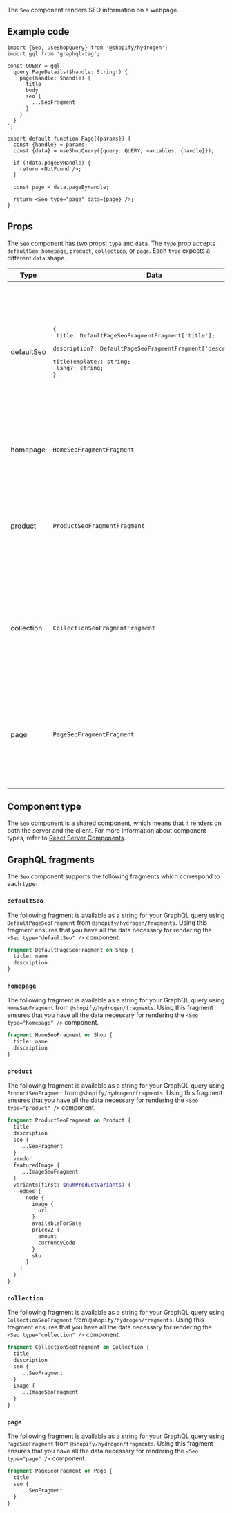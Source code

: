 <!-- This file is generated from source code in the Shopify/hydrogen repo. Edit the files in /packages/hydrogen/src/components/Seo and run 'yarn generate-docs' at the root of this repo. For more information, refer to https://github.com/Shopify/shopify-dev/blob/main/content/internal/operations/hydrogen-reference-docs.md. -->

The `Seo` component renders SEO information on a webpage.

## Example code

```tsx
import {Seo, useShopQuery} from '@shopify/hydrogen';
import gql from 'graphql-tag';

const QUERY = gql`
  query PageDetails($handle: String!) {
    page(handle: $handle) {
      title
      body
      seo {
        ...SeoFragment
      }
    }
  }
`;

export default function Page({params}) {
  const {handle} = params;
  const {data} = useShopQuery({query: QUERY, variables: {handle}});

  if (!data.pageByHandle) {
    return <NotFound />;
  }

  const page = data.pageByHandle;

  return <Seo type="page" data={page} />;
}
```

## Props

The `Seo` component has two props: `type` and `data`. The `type` prop accepts `defaultSeo`, `homepage`, `product`, `collection`, or `page`. Each `type` expects a different `data` shape.

| Type       | Data                                                                                                                                                                                    | Description                                                                                                                                                                           |
| ---------- | --------------------------------------------------------------------------------------------------------------------------------------------------------------------------------------- | ------------------------------------------------------------------------------------------------------------------------------------------------------------------------------------- |
| defaultSeo | <pre>{ <br> title: DefaultPageSeoFragmentFragment['title']; <br> description?: DefaultPageSeoFragmentFragment['description'];<br> titleTemplate?: string;<br> lang?: string;<br>}</pre> | The SEO information to render as default on every page of the website. You can specify `homepage`, `product`, `collection`, or `page` in children components to override the default. |
| homepage   | <code>HomeSeoFragmentFragment</code>                                                                                                                                                    | The SEO information to render on the home page of the website.                                                                                                                        |
| product    | <code>ProductSeoFragmentFragment</code>                                                                                                                                                 | The SEO information to render on the product page. Corresponds to the Storefront API's [Product object](/api/storefront/latest/objects/product).                                      |
| collection | <code>CollectionSeoFragmentFragment</code>                                                                                                                                              | The SEO information to render on the collection page. Corresponds to the Storefront API's [Collection object](/api/storefront/latest/objects/collection)                              |
| page       | <code>PageSeoFragmentFragment</code>                                                                                                                                                    | The SEO information to render on pages (for example, "About" or "Shipping"). Corresponds to the Storefront API's [Page object](/api/storefront/latest/objects/page).                  |

## Component type

The `Seo` component is a shared component, which means that it renders on both the server and the client. For more information about component types, refer to [React Server Components](/custom-storefronts/hydrogen/framework/react-server-components).

## GraphQL fragments

The `Seo` component supports the following fragments which correspond to each type:

### `defaultSeo`

The following fragment is available as a string for your GraphQL query using `DefaultPageSeoFragment` from `@shopify/hydrogen/fragments`. Using this fragment ensures that you have all the data necessary for rendering the `<Seo type="defaultSeo" />` component.

```graphql
fragment DefaultPageSeoFragment on Shop {
  title: name
  description
}
```

### `homepage`

The following fragment is available as a string for your GraphQL query using `HomeSeoFragment` from `@shopify/hydrogen/fragments`. Using this fragment ensures that you have all the data necessary for rendering the `<Seo type="homepage" />` component.

```graphql
fragment HomeSeoFragment on Shop {
  title: name
  description
}
```

### `product`

The following fragment is available as a string for your GraphQL query using `ProductSeoFragment` from `@shopify/hydrogen/fragments`. Using this fragment ensures that you have all the data necessary for rendering the `<Seo type="product" />` component.

```graphql
fragment ProductSeoFragment on Product {
  title
  description
  seo {
    ...SeoFragment
  }
  vendor
  featuredImage {
    ...ImageSeoFragment
  }
  variants(first: $numProductVariants) {
    edges {
      node {
        image {
          url
        }
        availableForSale
        priceV2 {
          amount
          currencyCode
        }
        sku
      }
    }
  }
}
```

### `collection`

The following fragment is available as a string for your GraphQL query using `CollectionSeoFragment` from `@shopify/hydrogen/fragments`. Using this fragment ensures that you have all the data necessary for rendering the `<Seo type="collection" />` component.

```graphql
fragment CollectionSeoFragment on Collection {
  title
  description
  seo {
    ...SeoFragment
  }
  image {
    ...ImageSeoFragment
  }
}
```

### `page`

The following fragment is available as a string for your GraphQL query using `PageSeoFragment` from `@shopify/hydrogen/fragments`. Using this fragment ensures that you have all the data necessary for rendering the `<Seo type="page" />` component.

```graphql
fragment PageSeoFragment on Page {
  title
  seo {
    ...SeoFragment
  }
}
```
